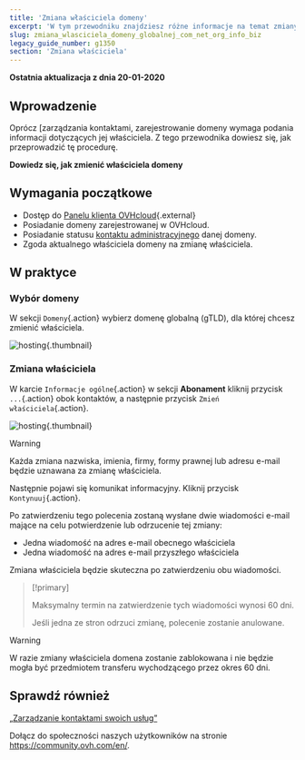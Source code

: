 ```yaml
---
title: 'Zmiana właściciela domeny'
excerpt: 'W tym przewodniku znajdziesz różne informacje na temat zmiany właściciela domeny.'
slug: zmiana_wlasciciela_domeny_globalnej_com_net_org_info_biz
legacy_guide_number: g1350
section: 'Zmiana właściciela'
---
```


**Ostatnia aktualizacja z dnia 20-01-2020**

## Wprowadzenie

Oprócz [zarządzania kontaktami, zarejestrowanie domeny wymaga podania informacji dotyczących jej właściciela. Z tego przewodnika dowiesz się, jak przeprowadzić tę procedurę.

**Dowiedz się, jak zmienić właściciela domeny**

## Wymagania początkowe

- Dostęp do [Panelu klienta OVHcloud](https://www.ovh.com/manager/web){.external}
- Posiadanie domeny zarejestrowanej w OVHcloud.
- Posiadanie statusu [kontaktu administracyjnego](https://docs.ovh.com/pl/customer/zarzadzanie_kontaktami/) danej domeny.
- Zgoda aktualnego właściciela domeny na zmianę właściciela.

## W praktyce

### Wybór domeny
W sekcji `Domeny`{.action} wybierz domenę globalną (gTLD), dla której chcesz zmienić właściciela.


![hosting](images/SS_2.PNG){.thumbnail}


### Zmiana właściciela
W karcie `Informacje ogólne`{.action} w sekcji **Abonament** kliknij przycisk `...`{.action} obok kontaktów, a następnie przycisk `Zmień właściciela`{.action}.


![hosting](images/3652-2.png){.thumbnail}


> [!warning]
>
> Każda zmiana nazwiska, imienia, firmy, formy prawnej lub adresu e-mail będzie
> uznawana za zmianę właściciela.
> 

Następnie pojawi się komunikat informacyjny. Kliknij przycisk `Kontynuuj`{.action}.

Po zatwierdzeniu tego polecenia zostaną wysłane dwie wiadomości e-mail mające na celu potwierdzenie lub odrzucenie tej zmiany:

- Jedna wiadomość na adres e-mail obecnego właściciela
- Jedna wiadomość na adres e-mail przyszłego właściciela

Zmiana właściciela będzie skuteczna po zatwierdzeniu obu wiadomości.



> [!primary]
>
> 
> Maksymalny termin na zatwierdzenie tych wiadomości wynosi 60 dni.
> 
> Jeśli jedna ze stron odrzuci zmianę, polecenie zostanie anulowane.
> 
> 



> [!warning]
>
> W razie zmiany właściciela domena zostanie
> zablokowana i nie będzie mogła być przedmiotem transferu wychodzącego przez okres 60 dni.
> 

## Sprawdź również

[„Zarządzanie kontaktami swoich usług”](https://docs.ovh.com/pl/customer/zarzadzanie_kontaktami/)

Dołącz do społeczności naszych użytkowników na stronie https://community.ovh.com/en/.


